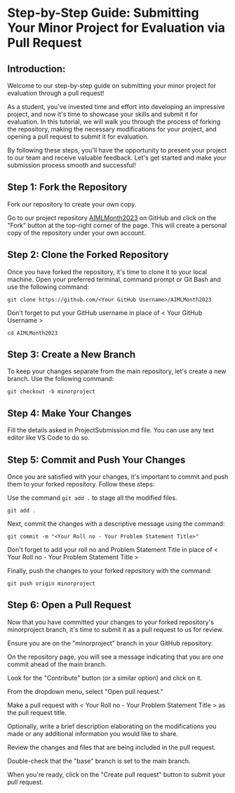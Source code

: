 <h1> Step-by-Step Guide: Submitting Your Minor Project for Evaluation via Pull Request </h1>

## Introduction:
Welcome to our step-by-step guide on submitting your minor project for evaluation through a pull request! 

As a student, you've invested time and effort into developing an impressive project, and now it's time to showcase your skills and submit it for evaluation. In this tutorial, we will walk you through the process of forking the repository, making the necessary modifications for your project, and opening a pull request to submit it for evaluation. 

By following these steps, you'll have the opportunity to present your project to our team and receive valuable feedback. Let's get started and make your submission process smooth and successful!

## Step 1: Fork the Repository
Fork our repository to create your own copy. 

Go to our project repository [AIMLMonth2023](https://github.com/aiclub-igdtuw/AIMLMonth2023) on GitHub and click on the "Fork" button at the top-right corner of the page. This will create a personal copy of the repository under your own account.

## Step 2: Clone the Forked Repository
Once you have forked the repository, it's time to clone it to your local machine. Open your preferred terminal, command prompt or Git Bash and use the following command:
```
git clone https://github.com/<Your GitHub Username>/AIMLMonth2023
```
Don't forget to put your GitHub username in place of < Your GitHub Username >

```
cd AIMLMonth2023
```

## Step 3: Create a New Branch
To keep your changes separate from the main repository, let's create a new branch. Use the following command:
```
git checkout -b minorproject
```

## Step 4: Make Your Changes
Fill the details asked in ProjectSubmission.md file. You can use any text editor like VS Code to do so.

## Step 5: Commit and Push Your Changes
Once you are satisfied with your changes, it's important to commit and push them to your forked repository. Follow these steps:

Use the command `git add .` to stage all the modified files.
```
git add .
```

Next, commit the changes with a descriptive message using the command:
```
git commit -m "<Your Roll no - Your Problem Statement Title>"
```
Don't forget to add your roll no and Problem Statement Title in place of < Your Roll no - Your Problem Statement Title >

Finally, push the changes to your forked repository with the command:
```
git push origin minorproject
```

## Step 6: Open a Pull Request
Now that you have committed your changes to your forked repository's minorproject branch, it's time to submit it as a pull request to us for review.

Ensure you are on the "minorproject" branch in your GitHub repository.

On the repository page, you will see a message indicating that you are one commit ahead of the main branch.

Look for the "Contribute" button (or a similar option) and click on it.

From the dropdown menu, select "Open pull request."

Make a pull request with < Your Roll no - Your Problem Statement Title > as the pull request title.

Optionally, write a brief description elaborating on the modifications you made or any additional information you would like to share.

Review the changes and files that are being included in the pull request.

Double-check that the "base" branch is set to the main branch.

When you're ready, click on the "Create pull request" button to submit your pull request.
